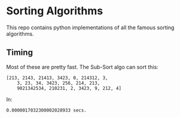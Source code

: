 # Sorting Algorithms #
This repo contains python implementations of all the famous
sorting algorithms. 

## Timing ##
Most of these are pretty fast. The Sub-Sort
algo can sort this:
```shell
[213, 2143, 21413, 3423, 0, 214312, 3,
	3, 23, 34, 3423, 256, 214, 213,
	9021342534, 210231, 2, 3423, 9, 212, 4]
```
In:
```shell
0.0000017032300002028933 secs.
```
